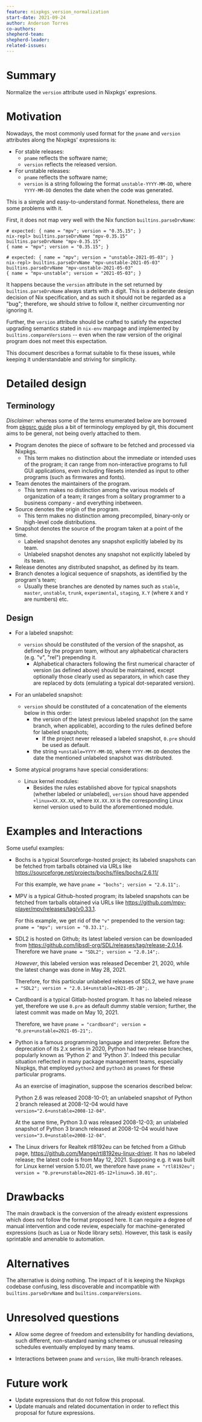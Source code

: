 ```yaml
---
feature: nixpkgs_version_normalization
start-date: 2021-09-24
author: Anderson Torres
co-authors:
shepherd-team:
shepherd-leader:
related-issues:
---
```


# Summary
[summary]: #summary

Normalize the `version` attribute used in Nixpkgs' expresions.

# Motivation
[motivation]: #motivation

Nowadays, the most commonly used format for the `pname` and `version` attributes
along the Nixpkgs' expressions is:

- For stable releases:
  - `pname` reflects the software name;
  - `version` reflects the released version.
- For unstable releases:
  - `pname` reflects the software name;
  - `version` is a string following the format `unstable-YYYY-MM-DD`, where
    `YYYY-MM-DD` denotes the date when the code was generated.

This is a simple and easy-to-understand format. Nonetheless, there are some
problems with it.

First, it does not map very well with the Nix function
`builtins.parseDrvName`:

```example
# expected: { name = "mpv"; version = "0.35.15"; }
nix-repl> builtins.parseDrvName "mpv-0.35.15"
builtins.parseDrvName "mpv-0.35.15"
{ name = "mpv"; version = "0.35.15"; }

# expected: { name = "mpv"; version = "unstable-2021-05-03"; }
nix-repl> builtins.parseDrvName "mpv-unstable-2021-05-03"
builtins.parseDrvName "mpv-unstable-2021-05-03"
{ name = "mpv-unstable"; version = "2021-05-03"; }
```

It happens because the `version` attribute in the set returned by
`builtins.parseDrvName` always starts with a digit. This is a deliberate design
decision of Nix specification, and as such it should not be regarded as a "bug";
therefore, we should strive to follow it, neither circumventing nor ignoring it.

Further, the `version` attribute should be crafted to satisfy the expected
upgrading semantics stated in `nix-env` manpage and implemented by
`builtins.compareVersions` -- even when the raw version of the original program
does not meet this expectation.

This document describes a format suitable to fix these issues, while keeping it
understandable and striving for simplicity.

# Detailed design
[design]: #detailed-design

## Terminology

_Disclaimer_: whereas some of the terms enumerated below are borrowed from
[pkgsrc guide](https://www.netbsd.org/docs/pkgsrc/) plus a bit of terminology
employed by git, this document aims to be general, not being overly attached to
them.

- Program denotes the piece of software to be fetched and processed via Nixpkgs.
  - This term makes no distinction about the immediate or intended uses of the
    program; it can range from non-interactive programs to full GUI
    applications, even including filesets intended as input to other programs
    (such as firmwares and fonts).
- Team denotes the maintainers of the program.
  - This term makes no distinction among the various models of organization of a
    team; it ranges from a solitary programmer to a business company - and
    everything inbetween.
- Source denotes the origin of the program.
  - This term makes no distinction among precompiled, binary-only or high-level
    code distributions.
- Snapshot denotes the source of the program taken at a point of the time.
  - Labeled snapshot denotes any snapshot explicitly labeled by its team.
  - Unlabeled snapshot denotes any snapshot not explicitly labeled by its team.
- Release denotes any distributed snapshot, as defined by its team.
- Branch denotes a logical sequence of snapshots, as identified by the program's
  team;
  - Usually these branches are denoted by names such as `stable`, `master`,
    `unstable`, `trunk`, `experimental`, `staging`, `X.Y` (where `X` and
    `Y` are numbers) etc.

## Design

- For a labeled snapshot:
  - `version` should be constituted of the version of the snapshot, as defined
    by the program team, without any alphabetical characters (e.g. "v", "rel")
    prepending it.
    - Alphabetical characters following the first numerical character of version
      (as defined above) should be maintained, except optionally those clearly
      used as separators, in which case they are replaced by dots (emulating a
      typical dot-separated version).

- For an unlabeled snapshot:
  - `version` should be constituted of a concatenation of the elements below in
    this order:
      - the version of the latest previous labeled snapshot (on the same branch,
        when applicable), according to the rules defined before for labeled
        snapshots;
        - If the project never released a labeled snapshot, `0.pre` should be
          used as default.
     - the string `+unstable=YYYY-MM-DD`, where `YYYY-MM-DD` denotes the date
       the mentioned unlabeled snapshot was distributed.

- Some atypical programs have special considerations:
  - Linux kernel modules:
    - Besides the rules established above for typical snapshots (whether labeled
      or unlabeled), `version` shoud have appended `+linux=XX.XX.XX`, where
      `XX.XX.XX` is the corresponding Linux kernel version used to build the
      aforementioned module.

# Examples and Interactions
[examples-and-interactions]: #examples-and-interactions

Some useful examples:

- Bochs is a typical Sourceforge-hosted project; its labeled snapshots can be
  fetched from tarballs obtained via URLs like
  <https://sourceforge.net/projects/bochs/files/bochs/2.6.11/>

  For this example, we have `pname = "bochs"; version = "2.6.11";`.

- MPV is a typical Github-hosted program; its labeled snapshots can be fetched
  from tarballs obtained via URLs like
  <https://github.com/mpv-player/mpv/releases/tag/v0.33.1>.

  For this example, we get rid of the `"v"` prepended to the version tag: `pname
  = "mpv"; version = "0.33.1";`.

- SDL2 is hosted on Github; its latest labeled version can be downloaded from
  <https://github.com/libsdl-org/SDL/releases/tag/release-2.0.14>. Therefore we
  have `pname = "SDL2"; version = "2.0.14";`.

  _However_, this labeled version was released December 21, 2020, while the
  latest change was done in May 28, 2021.

  Therefore, for this particular unlabeled releases of SDL2, we have `pname =
  "SDL2"; version = "2.0.14+unstable=2021-05-28";`.

- Cardboard is a typical Gitlab-hosted program. It has no labeled release yet,
  therefore we use `0.pre` as default dummy stable version; further, the latest
  commit was made on May 10, 2021.

  Therefore, we have `pname = "cardboard"; version =
  "0.pre+unstable=2021-05-21";`.

- Python is a famous programming language and interpreter. Before the
  deprecation of its 2.x series in 2020, Python had two release branches,
  popularly known as 'Python 2' and 'Python 3'. Indeed this peculiar situation
  reflected in many package management teams, especially Nixpkgs, that employed
  `python2` and `python3` as `pname`s for these particular programs.

  As an exercise of imagination, suppose the scenarios described below:

  Python 2.6 was released 2008-10-01; an unlabeled snapshot of Python 2 branch
  released at 2008-12-04 would have `version="2.6+unstable=2008-12-04"`.

  At the same time, Python 3.0 was released 2008-12-03; an unlabeled snapshot of
  Python 3 branch released at 2008-12-04 would have
  `version="3.0+unstable=2008-12-04"`.

- The Linux drivers for Realtek rtl8192eu can be fetched from a Github page,
  <https://github.com/Mange/rtl8192eu-linux-driver>. It has no labeled release;
  the latest code is from May 12, 2021. Supposing e.g. it was built for Linux
  kernel version 5.10.01, we therefore have `pname = "rtl8192eu"; version =
  "0.pre+unstable=2021-05-12+linux=5.10.01";`.

# Drawbacks
[drawbacks]: #drawbacks

The main drawback is the conversion of the already existent expressions which
does not follow the format proposed here. It can require a degree of manual
intervention and code review, especially for machine-generated expressions (such
as Lua or Node library sets). However, this task is easily sprintable and
amenable to automation.

# Alternatives
[alternatives]: #alternatives

The alternative is doing nothing. The impact of it is keeping the Nixpkgs
codebase confusing, less discoverable and incompatible with
`builtins.parseDrvName` and `builtins.compareVersions`.

# Unresolved questions
[unresolved]: #unresolved-questions

- Allow some degree of freedom and extensibility for handling deviations, such
  different, non-standard naming schemes or unusual releasing schedules
  eventually employed by many teams.

- Interactions between `pname` and `version`, like multi-branch releases.

# Future work
[future]: #future-work

- Update expressions that do not follow this proposal.
- Update manuals and related documentation in order to reflect this proposal for
  future expressions.
